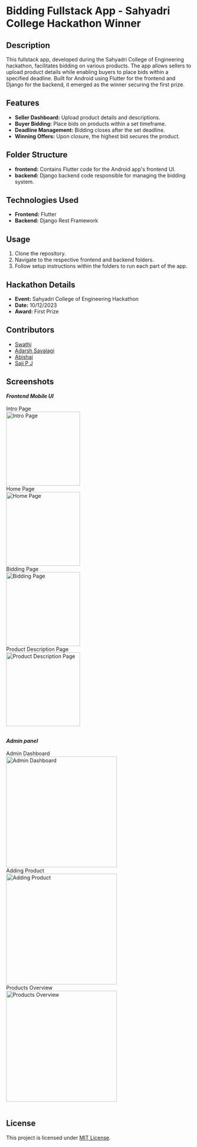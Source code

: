 # Bidding Fullstack App - Sahyadri College Hackathon Winner

## Description
This fullstack app, developed during the Sahyadri College of Engineering hackathon, facilitates bidding on various products. The app allows sellers to upload product details while enabling buyers to place bids within a specified deadline. Built for Android using Flutter for the frontend and Django for the backend, it emerged as the winner securing the first prize.

## Features
- **Seller Dashboard:** Upload product details and descriptions.
- **Buyer Bidding:** Place bids on products within a set timeframe.
- **Deadline Management:** Bidding closes after the set deadline.
- **Winning Offers:** Upon closure, the highest bid secures the product.

## Folder Structure
- **frontend:** Contains Flutter code for the Android app's frontend UI.
- **backend:** Django backend code responsible for managing the bidding system.

## Technologies Used
- **Frontend:** Flutter
- **Backend:** Django Rest Framework

## Usage
1. Clone the repository.
2. Navigate to the respective frontend and backend folders.
3. Follow setup instructions within the folders to run each part of the app.

## Hackathon Details
- **Event:** Sahyadri College of Engineering Hackathon
- **Date:** 10/12/2023
- **Award:** First Prize

## Contributors
- [Swathi](https://github.com/SwathiSherigar)
- [Adarsh Savalagi](https://github.com/AdarshSavalagi)
- [Abishai](https://github.com/abishaikanhiram)
- [Saji P J]()
## Screenshots 
***Frontend Mobile UI***<br>
<br>Intro Page<br> <img src="https://github.com/AdarshSavalagi/HackathonSOSC/assets/120472249/68dc2484-a600-4edb-9ce3-d5c416807a22" alt="Intro Page" width="200"/>
<br>Home Page<br> <img src="https://github.com/AdarshSavalagi/HackathonSOSC/assets/120472249/b240640b-f3fb-43f1-a574-6c349b6f831e" alt="Home Page" width="200"/>
<br>Bidding Page<br> <img src="https://github.com/AdarshSavalagi/HackathonSOSC/assets/120472249/f467b36a-4b6c-4168-9024-ee674283575b" alt="Bidding Page" width="200"/>
<br>Product Description Page<br> <img src="https://github.com/AdarshSavalagi/HackathonSOSC/assets/120472249/6eb89e95-f4b4-4310-8f95-e313d93d1efd" alt="Product Description Page" width="200"/><br><br>

***Admin panel***<br>
<br>Admin Dashboard <br><img src="https://github.com/AdarshSavalagi/HackathonSOSC/assets/120472249/16c5ddb8-9c80-471d-9d2c-3ebc20cf5db2" alt="Admin Dashboard" width="300"/>
<br>Adding Product <br><img src="https://github.com/AdarshSavalagi/HackathonSOSC/assets/120472249/4e96fce3-9c19-4810-aac5-43b0288a8f30" alt="Adding Product" width="300"/>
<br>Products Overview <br><img src="https://github.com/AdarshSavalagi/HackathonSOSC/assets/120472249/fd5a8614-582c-490f-82c8-da00e958a641" alt="Products Overview" width="300"/><br><br>



## License
This project is licensed under [MIT License](LICENSE).

